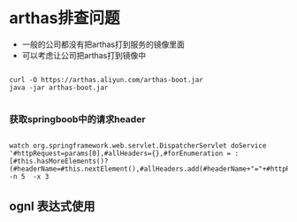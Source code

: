 # arthas排查问题

* 一般的公司都没有把arthas打到服务的镜像里面
* 可以考虑让公司把arthas打到镜像中

```shell

curl -O https://arthas.aliyun.com/arthas-boot.jar
java -jar arthas-boot.jar


```

### 获取springboob中的请求header
```shell

watch org.springframework.web.servlet.DispatcherServlet doService '#httpRequest=params[0],#allHeaders={},#forEnumeration = :[#this.hasMoreElements()? (#headerName=#this.nextElement(),#allHeaders.add(#headerName+"="+#httpRequest.getHeader(#headerName)),#forEnumeration(#this)):null],#forEnumeration(#httpRequest.getHeaderNames()),#allHeaders'  -n 5  -x 3

```

## ognl 表达式使用

